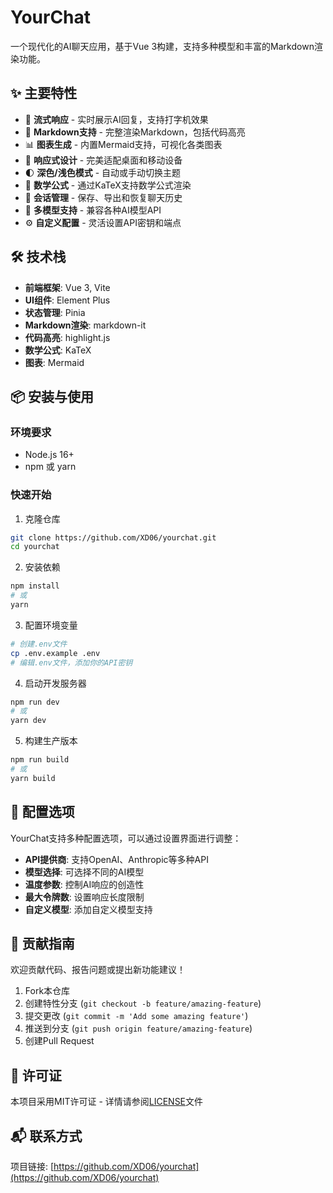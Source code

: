 # YourChat

一个现代化的AI聊天应用，基于Vue 3构建，支持多种模型和丰富的Markdown渲染功能。

<!-- 待添加应用截图 -->

## ✨ 主要特性

- 🚀 **流式响应** - 实时展示AI回复，支持打字机效果
- 📝 **Markdown支持** - 完整渲染Markdown，包括代码高亮
- 📊 **图表生成** - 内置Mermaid支持，可视化各类图表
- 📱 **响应式设计** - 完美适配桌面和移动设备
- 🌓 **深色/浅色模式** - 自动或手动切换主题
- 🧮 **数学公式** - 通过KaTeX支持数学公式渲染
- 💾 **会话管理** - 保存、导出和恢复聊天历史
- 🔌 **多模型支持** - 兼容各种AI模型API
- ⚙️ **自定义配置** - 灵活设置API密钥和端点

## 🛠️ 技术栈

- **前端框架**: Vue 3, Vite
- **UI组件**: Element Plus
- **状态管理**: Pinia
- **Markdown渲染**: markdown-it
- **代码高亮**: highlight.js
- **数学公式**: KaTeX
- **图表**: Mermaid

## 📦 安装与使用

### 环境要求

- Node.js 16+
- npm 或 yarn

### 快速开始

1. 克隆仓库
```bash
git clone https://github.com/XD06/yourchat.git
cd yourchat
```

2. 安装依赖
```bash
npm install
# 或
yarn
```

3. 配置环境变量
```bash
# 创建.env文件
cp .env.example .env
# 编辑.env文件，添加你的API密钥
```

4. 启动开发服务器
```bash
npm run dev
# 或
yarn dev
```

5. 构建生产版本
```bash
npm run build
# 或
yarn build
```

## 🔧 配置选项

YourChat支持多种配置选项，可以通过设置界面进行调整：

- **API提供商**: 支持OpenAI、Anthropic等多种API
- **模型选择**: 可选择不同的AI模型
- **温度参数**: 控制AI响应的创造性
- **最大令牌数**: 设置响应长度限制
- **自定义模型**: 添加自定义模型支持

## 🤝 贡献指南

欢迎贡献代码、报告问题或提出新功能建议！

1. Fork本仓库
2. 创建特性分支 (`git checkout -b feature/amazing-feature`)
3. 提交更改 (`git commit -m 'Add some amazing feature'`)
4. 推送到分支 (`git push origin feature/amazing-feature`)
5. 创建Pull Request

## 📄 许可证

本项目采用MIT许可证 - 详情请参阅[LICENSE](LICENSE)文件

## 📬 联系方式

项目链接: [https://github.com/XD06/yourchat](https://github.com/XD06/yourchat)

